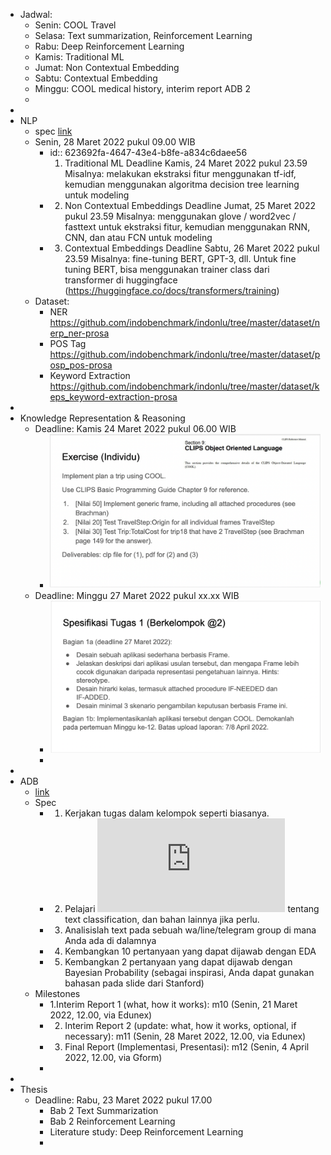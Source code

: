 - Jadwal:
	- Senin: COOL Travel
	- Selasa: Text summarization, Reinforcement Learning
	- Rabu: Deep Reinforcement Learning
	- Kamis: Traditional ML
	- Jumat: Non Contextual Embedding
	- Sabtu: Contextual Embedding
	- Minggu: COOL medical history, interim report ADB 2
	-
-
- NLP
	- spec [link](https://docs.google.com/document/d/1PTbcS2VLOUM1NUXaXmwnGF8tjxhhfHbSMNoVbAzD_Jc/edit)
	- Senin, 28 Maret 2022 pukul 09.00 WIB
		- id:: 623692fa-4647-43e4-b8fe-a834c6daee56
		  1. Traditional ML
		  Deadline Kamis, 24 Maret 2022 pukul 23.59
		  Misalnya: melakukan ekstraksi fitur menggunakan tf-idf, kemudian menggunakan algoritma decision tree learning untuk modeling
		- 2. Non Contextual Embeddings
		  Deadline Jumat, 25 Maret 2022 pukul 23.59
		  Misalnya: menggunakan glove / word2vec / fasttext untuk ekstraksi fitur, kemudian menggunakan RNN, CNN, dan atau FCN untuk modeling
		- 3. Contextual Embeddings
		  Deadline Sabtu, 26 Maret 2022 pukul 23.59
		  Misalnya: fine-tuning BERT, GPT-3, dll.
		  Untuk fine tuning BERT, bisa menggunakan trainer class dari transformer di huggingface (https://huggingface.co/docs/transformers/training)
	- Dataset:
		- NER https://github.com/indobenchmark/indonlu/tree/master/dataset/nerp_ner-prosa
		- POS Tag
		  https://github.com/indobenchmark/indonlu/tree/master/dataset/posp_pos-prosa
		- Keyword Extraction
		  https://github.com/indobenchmark/indonlu/tree/master/dataset/keps_keyword-extraction-prosa
-
- Knowledge Representation & Reasoning
	- Deadline: Kamis 24 Maret 2022 pukul 06.00 WIB
		- ![image.png](../assets/image_1647744134068_0.png)
	- Deadline: Minggu 27 Maret 2022 pukul xx.xx WIB
		- ![image.png](../assets/image_1647744202975_0.png)
		-
-
- ADB
	- [link](https://cdn-edunex.itb.ac.id/37966-Data--Business-Analysis/73257-Module-09-Bayesian-Probability/1647300756839_IF5175_M9_P1_EDABayes_TextMessenger.pdf)
	- Spec
		- 1. Kerjakan tugas dalam kelompok seperti biasanya.
		- 2. Pelajari ![slide dari Stanford](https://cdn-edunex.itb.ac.id/37966-Data--Business-Analysis/73257-Module-09-Bayesian-Probability/1647300697194_Stanford-naivebayes.pdf)  tentang text classification, dan bahan lainnya jika perlu.
		- 3. Analisislah text pada sebuah wa/line/telegram group di mana Anda ada di dalamnya
		- 4. Kembangkan 10 pertanyaan yang dapat dijawab dengan EDA
		- 5. Kembangkan 2 pertanyaan yang dapat dijawab dengan Bayesian Probability (sebagai inspirasi, Anda dapat gunakan bahasan pada slide dari Stanford)
	- Milestones
		- 1.Interim Report 1 (what, how it works): m10 (Senin, 21 Maret 2022, 12.00, via
		  Edunex)
		- 2. Interim Report 2 (update: what, how it works, optional, if necessary): m11 (Senin, 28
		  Maret 2022, 12.00, via Edunex)
		- 3. Final Report (Implementasi, Presentasi): m12 (Senin, 4 April 2022, 12.00, via Gform)
		-
-
- Thesis
	- Deadline: Rabu, 23 Maret 2022 pukul 17.00
		- Bab 2 Text Summarization
		- Bab 2 Reinforcement Learning
		- Literature study: Deep Reinforcement Learning
		-